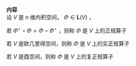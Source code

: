 **内容**  
设 $V$ 是 $n$ 维内积空间， $\Phi\in\mathbf{L}(V)$ ，  
  
若 $\Phi^\star\circ\Phi=\Phi\circ\Phi^\star$ ，则称 $\Phi$ 是 $V$ 上的正规算子  
  
若 $V$ 是欧几里得空间，则称 $\Phi$ 是 $V$ 上的实正规算子  
  
若 $V$ 是酉空间，则称 $\Phi$ 是 $V$ 上的复正规算子  

